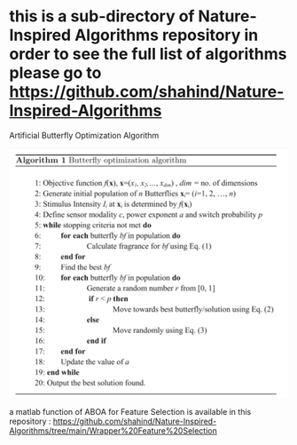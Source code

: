 # this is a sub-directory of Nature-Inspired Algorithms repository in order to see the full list of algorithms please go to https://github.com/shahind/Nature-Inspired-Algorithms

Artificial Butterfly Optimization Algorithm

![Artificial Butterfly Optimization Algorithm](https://github.com/shahind/Nature-Inspired-Algorithms/raw/main/Artificial%20Butterfly%20Optimization%20Algorithm/algorithm.jpg?row=true)


a matlab function of ABOA for Feature Selection is available in this repository :
https://github.com/shahind/Nature-Inspired-Algorithms/tree/main/Wrapper%20Feature%20Selection